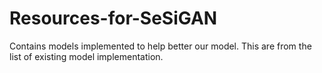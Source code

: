 # Resources-for-SeSiGAN

Contains models implemented to help better our model. This are from the list of existing model implementation.
